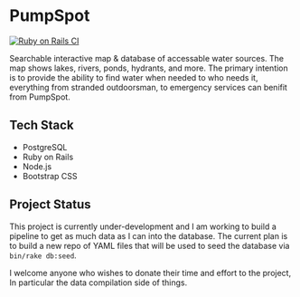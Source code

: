 # PumpSpot

[![Ruby on Rails CI](https://github.com/joshburnsxyz/pumpspot/actions/workflows/rubyonrails.yml/badge.svg)](https://github.com/joshburnsxyz/pumpspot/actions/workflows/rubyonrails.yml)


Searchable interactive map & database of accessable water sources.
The map shows lakes, rivers, ponds, hydrants, and more. The primary
intention is to provide the ability to find water when needed to who
needs it, everything from stranded outdoorsman, to emergency services
can benifit from PumpSpot.

## Tech Stack

- PostgreSQL 
- Ruby on Rails
- Node.js
- Bootstrap CSS

## Project Status

This project is currently under-development and I am working to build a pipeline to get as much data
as I can into the database. The current plan is to build a new repo of YAML files that will be used 
to seed the database via `bin/rake db:seed`.

I welcome anyone who wishes to donate their time and effort to the project, In particular the data
compilation side of things.
